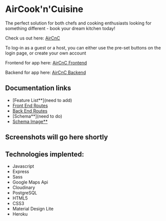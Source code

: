 
# AirCook'n'Cuisine

The perfect solution for both chefs and cooking enthusiasts looking for something different - book your dream kitchen today!

Check us out here: [AirCnC](http://www.aircnc.us/)

To log-in as a guest or a host, you can either use the pre-set buttons on the login page, or create your own account 

Frontend for app here: [AirCnC Frontend](https://github.com/JoshuaCachola/Rework-front)

Backend for app here: [AirCnC Backend](https://github.com/JoshuaCachola/Rework-back)

## Documentation links
- [Feature List**](need to add)
- [Front End Routes](https://github.com/JoshuaCachola/Rework-front/blob/master/Documentation/frontend-routes.md)
- [Back End Routes](https://github.com/JoshuaCachola/Rework-front/blob/master/Documentation/backend-routes.md)
- [Schema**](need to do)
- [Schema Image**](https://github.com/JoshuaCachola/Rework-front/blob/master/Documentation/Schema.png)

## Screenshots will go here shortly




## Technologies implented:
  - Javascript
  - Express
  - Sass
  - Google Maps Api
  - Cloudinary
  - PostgreSQL
  - HTML5
  - CSS3
  - Material Design Lite
  - Heroku
